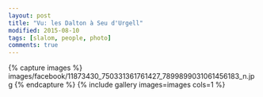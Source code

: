 ```yaml
---
layout: post
title: "Vu: les Dalton à Seu d'Urgell"
modified: 2015-08-10
tags: [slalom, people, photo]
comments: true
---
```


{% capture images %}
images/facebook/11873430_750331361761427_7899899031061456183_n.jpg
{% endcapture %}
{% include gallery images=images cols=1 %}

